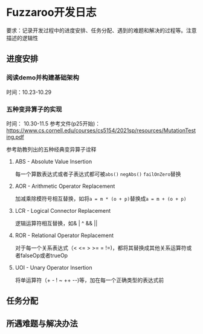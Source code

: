 # Fuzzaroo开发日志

要求：记录开发过程中的进度安排、任务分配、遇到的难题和解决的过程等。注意描述的逻辑性

## 进度安排
### 阅读demo并构建基础架构
时间：10.23-10.29
### 五种变异算子的实现
时间： 10.30-11.5
参考文件(p25开始)：https://www.cs.cornell.edu/courses/cs5154/2021sp/resources/MutationTesting.pdf

参考助教列出的五种经典变异算子诠释

1. ABS - Absolute Value Insertion
   
   每一个算数表达式或者子表达式都可被`abs()` `negAbs()` `failOnZero`替换 
2. AOR - Arithmetic Operator Replacement

   加减乘除模符号相互替换，如将`a = m * (o + p)`替换成`a = m + (o + p)`
3. LCR - Logical Connector Replacement
   
    逻辑运算符相互替换，如& | ^ && ||
4. ROR - Relational Operator Replacement

   对于每一个关系表达式（< <= > >= = !=)，都将其替换成其他关系运算符或者falseOp或者trueOp
5. UOI - Unary Operator Insertion
   
   将单运算符（+ - ! ~ ++ --)等，加在每一个正确类型的表达式前

## 任务分配
## 所遇难题与解决办法